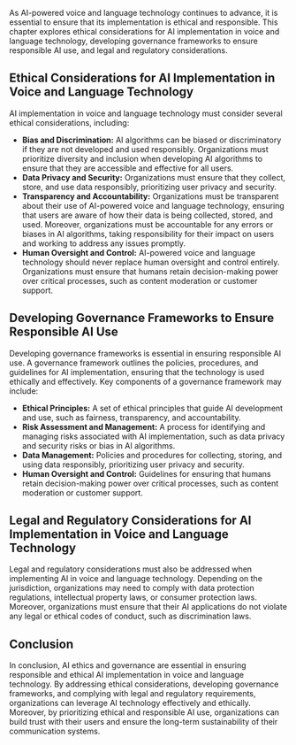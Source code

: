 

As AI-powered voice and language technology continues to advance, it is essential to ensure that its implementation is ethical and responsible. This chapter explores ethical considerations for AI implementation in voice and language technology, developing governance frameworks to ensure responsible AI use, and legal and regulatory considerations.

Ethical Considerations for AI Implementation in Voice and Language Technology
-----------------------------------------------------------------------------

AI implementation in voice and language technology must consider several ethical considerations, including:

* **Bias and Discrimination:** AI algorithms can be biased or discriminatory if they are not developed and used responsibly. Organizations must prioritize diversity and inclusion when developing AI algorithms to ensure that they are accessible and effective for all users.
* **Data Privacy and Security:** Organizations must ensure that they collect, store, and use data responsibly, prioritizing user privacy and security.
* **Transparency and Accountability:** Organizations must be transparent about their use of AI-powered voice and language technology, ensuring that users are aware of how their data is being collected, stored, and used. Moreover, organizations must be accountable for any errors or biases in AI algorithms, taking responsibility for their impact on users and working to address any issues promptly.
* **Human Oversight and Control:** AI-powered voice and language technology should never replace human oversight and control entirely. Organizations must ensure that humans retain decision-making power over critical processes, such as content moderation or customer support.

Developing Governance Frameworks to Ensure Responsible AI Use
-------------------------------------------------------------

Developing governance frameworks is essential in ensuring responsible AI use. A governance framework outlines the policies, procedures, and guidelines for AI implementation, ensuring that the technology is used ethically and effectively. Key components of a governance framework may include:

* **Ethical Principles:** A set of ethical principles that guide AI development and use, such as fairness, transparency, and accountability.
* **Risk Assessment and Management:** A process for identifying and managing risks associated with AI implementation, such as data privacy and security risks or bias in AI algorithms.
* **Data Management:** Policies and procedures for collecting, storing, and using data responsibly, prioritizing user privacy and security.
* **Human Oversight and Control:** Guidelines for ensuring that humans retain decision-making power over critical processes, such as content moderation or customer support.

Legal and Regulatory Considerations for AI Implementation in Voice and Language Technology
------------------------------------------------------------------------------------------

Legal and regulatory considerations must also be addressed when implementing AI in voice and language technology. Depending on the jurisdiction, organizations may need to comply with data protection regulations, intellectual property laws, or consumer protection laws. Moreover, organizations must ensure that their AI applications do not violate any legal or ethical codes of conduct, such as discrimination laws.

Conclusion
----------

In conclusion, AI ethics and governance are essential in ensuring responsible and ethical AI implementation in voice and language technology. By addressing ethical considerations, developing governance frameworks, and complying with legal and regulatory requirements, organizations can leverage AI technology effectively and ethically. Moreover, by prioritizing ethical and responsible AI use, organizations can build trust with their users and ensure the long-term sustainability of their communication systems.
